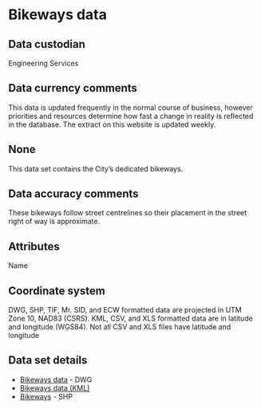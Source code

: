 # Bikeways data 
## Data custodian
Engineering Services

## Data currency comments
This data is updated frequently in the normal course of business, however
priorities and resources determine how fast a change in reality is reflected
in the database. The extract on this website is updated weekly.

## None
This data set contains the City’s dedicated bikeways.

## Data accuracy comments
These bikeways follow street centrelines so their placement in the street
right of way is approximate.

## Attributes
Name

## Coordinate system
DWG, SHP, TIF, Mr. SID, and ECW formatted data are projected in UTM Zone 10,
NAD83 (CSRS). KML, CSV, and XLS formatted data are in latitude and longitude
(WGS84). Not all CSV and XLS files have latitude and longitude

## Data set details
* [Bikeways data](ftp://webftp.vancouver.ca/OpenData/dwg/bikeways.dwg) - DWG
* [Bikeways data (KML)](../download/kml/bikeways.kmz)
* [Bikeways](http://webftp.vancouver.ca/OpenData/shape/bikeways_shp.zip) - SHP
